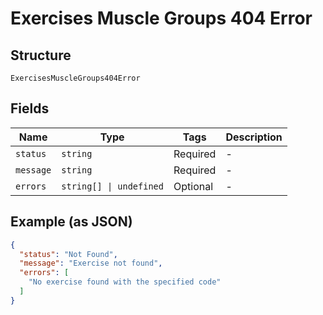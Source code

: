 
# Exercises Muscle Groups 404 Error

## Structure

`ExercisesMuscleGroups404Error`

## Fields

| Name | Type | Tags | Description |
|  --- | --- | --- | --- |
| `status` | `string` | Required | - |
| `message` | `string` | Required | - |
| `errors` | `string[] \| undefined` | Optional | - |

## Example (as JSON)

```json
{
  "status": "Not Found",
  "message": "Exercise not found",
  "errors": [
    "No exercise found with the specified code"
  ]
}
```

